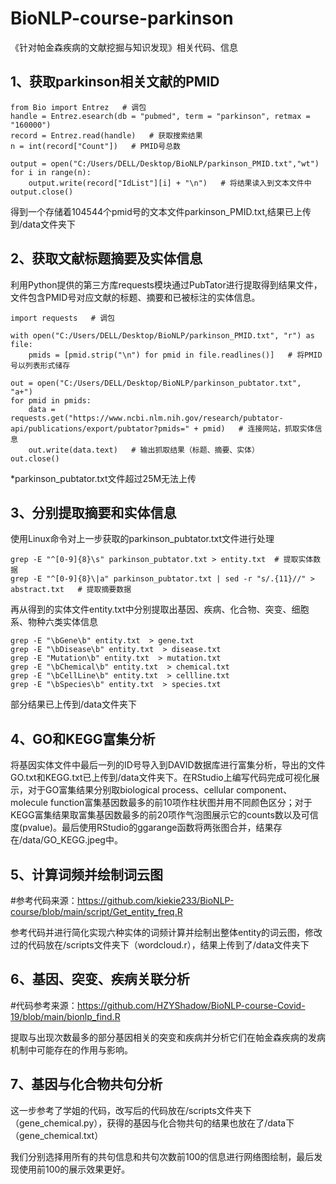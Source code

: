 # BioNLP-course-parkinson
《针对帕金森疾病的文献挖掘与知识发现》相关代码、信息

## 1、获取parkinson相关文献的PMID
```
from Bio import Entrez   # 调包
handle = Entrez.esearch(db = "pubmed", term = "parkinson", retmax = "160000")
record = Entrez.read(handle)   # 获取搜索结果
n = int(record["Count"])   # PMID号总数

output = open("C:/Users/DELL/Desktop/BioNLP/parkinson_PMID.txt","wt")
for i in range(n):
    output.write(record["IdList"][i] + "\n")   # 将结果读入到文本文件中
output.close()
```
得到一个存储着104544个pmid号的文本文件parkinson_PMID.txt,结果已上传到/data文件夹下

## 2、获取文献标题摘要及实体信息
利用Python提供的第三方库requests模块通过PubTator进行提取得到结果文件，文件包含PMID号对应文献的标题、摘要和已被标注的实体信息。
```
import requests   # 调包

with open("C:/Users/DELL/Desktop/BioNLP/parkinson_PMID.txt", "r") as file:
    pmids = [pmid.strip("\n") for pmid in file.readlines()]   # 将PMID号以列表形式储存

out = open("C:/Users/DELL/Desktop/BioNLP/parkinson_pubtator.txt", "a+")
for pmid in pmids:
    data = requests.get("https://www.ncbi.nlm.nih.gov/research/pubtator-api/publications/export/pubtator?pmids=" + pmid)   # 连接网站，抓取实体信息
    out.write(data.text)   # 输出抓取结果（标题、摘要、实体）
out.close()
```
*parkinson_pubtator.txt文件超过25M无法上传

## 3、分别提取摘要和实体信息
使用Linux命令对上一步获取的parkinson_pubtator.txt文件进行处理
```
grep -E "^[0-9]{8}\s" parkinson_pubtator.txt > entity.txt  # 提取实体数据
grep -E "^[0-9]{8}\|a" parkinson_pubtator.txt | sed -r "s/.{11}//" > abstract.txt   # 提取摘要数据
```
再从得到的实体文件entity.txt中分别提取出基因、疾病、化合物、突变、细胞系、物种六类实体信息
```
grep -E "\bGene\b" entity.txt  > gene.txt
grep -E "\bDisease\b" entity.txt  > disease.txt
grep -E "Mutation\b" entity.txt  > mutation.txt
grep -E "\bChemical\b" entity.txt  > chemical.txt
grep -E "\bCellLine\b" entity.txt  > cellline.txt
grep -E "\bSpecies\b" entity.txt  > species.txt
```
部分结果已上传到/data文件夹下

## 4、GO和KEGG富集分析
将基因实体文件中最后一列的ID号导入到DAVID数据库进行富集分析，导出的文件GO.txt和KEGG.txt已上传到/data文件夹下。在RStudio上编写代码完成可视化展示，对于GO富集结果分别取biological process、cellular component、molecule function富集基因数最多的前10项作柱状图并用不同颜色区分；对于KEGG富集结果取富集基因数最多的前20项作气泡图展示它的counts数以及可信度(pvalue)。最后使用RStudio的ggarange函数将两张图合并，结果存在/data/GO_KEGG.jpeg中。

## 5、计算词频并绘制词云图
#参考代码来源：https://github.com/kiekie233/BioNLP-course/blob/main/script/Get_entity_freq.R

参考代码并进行简化实现六种实体的词频计算并绘制出整体entity的词云图，修改过的代码放在/scripts文件夹下（wordcloud.r），结果上传到了/data文件夹下

## 6、基因、突变、疾病关联分析
#代码参考来源：https://github.com/HZYShadow/BioNLP-course-Covid-19/blob/main/bionlp_find.R

提取与出现次数最多的部分基因相关的突变和疾病并分析它们在帕金森疾病的发病机制中可能存在的作用与影响。

## 7、基因与化合物共句分析
这一步参考了学姐的代码，改写后的代码放在/scripts文件夹下（gene_chemical.py），获得的基因与化合物共句的结果也放在了/data下（gene_chemical.txt）

我们分别选择用所有的共句信息和共句次数前100的信息进行网络图绘制，最后发现使用前100的展示效果更好。
